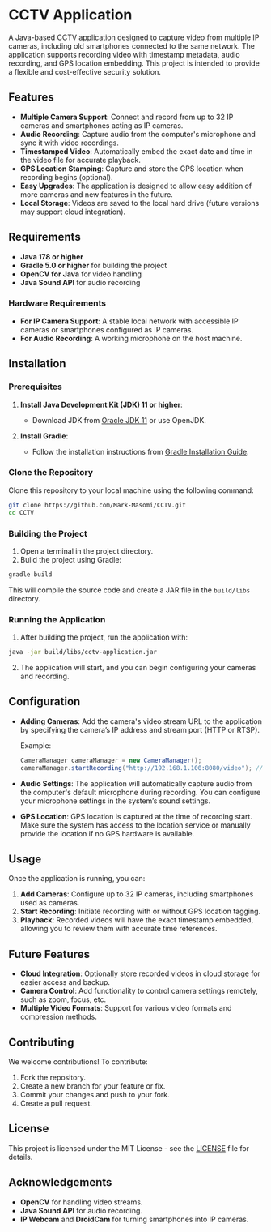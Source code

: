 # CCTV Application

A Java-based CCTV application designed to capture video from multiple IP cameras, including old smartphones connected to the same network. The application supports recording video with timestamp metadata, audio recording, and GPS location embedding. This project is intended to provide a flexible and cost-effective security solution.

## Features

- **Multiple Camera Support**: Connect and record from up to 32 IP cameras and smartphones acting as IP cameras.
- **Audio Recording**: Capture audio from the computer's microphone and sync it with video recordings.
- **Timestamped Video**: Automatically embed the exact date and time in the video file for accurate playback.
- **GPS Location Stamping**: Capture and store the GPS location when recording begins (optional).
- **Easy Upgrades**: The application is designed to allow easy addition of more cameras and new features in the future.
- **Local Storage**: Videos are saved to the local hard drive (future versions may support cloud integration).

## Requirements

- **Java 178 or higher**
- **Gradle 5.0 or higher** for building the project
- **OpenCV for Java** for video handling
- **Java Sound API** for audio recording

### Hardware Requirements

- **For IP Camera Support**: A stable local network with accessible IP cameras or smartphones configured as IP cameras.
- **For Audio Recording**: A working microphone on the host machine.

## Installation

### Prerequisites

1. **Install Java Development Kit (JDK) 11 or higher**:
   - Download JDK from [Oracle JDK 11](https://www.oracle.com/java/technologies/javase-jdk11-downloads.html) or use OpenJDK.

2. **Install Gradle**:
   - Follow the installation instructions from [Gradle Installation Guide](https://gradle.org/install/).

### Clone the Repository

Clone this repository to your local machine using the following command:

```bash
git clone https://github.com/Mark-Masomi/CCTV.git
cd CCTV
```

### Building the Project

1. Open a terminal in the project directory.
2. Build the project using Gradle:

```bash
gradle build
```

This will compile the source code and create a JAR file in the `build/libs` directory.

### Running the Application

1. After building the project, run the application with:

```bash
java -jar build/libs/cctv-application.jar
```

2. The application will start, and you can begin configuring your cameras and recording.

## Configuration

- **Adding Cameras**: Add the camera's video stream URL to the application by specifying the camera’s IP address and stream port (HTTP or RTSP).
  
  Example:
  ```java
  CameraManager cameraManager = new CameraManager();
  cameraManager.startRecording("http://192.168.1.100:8080/video"); // Replace with actual IP camera stream URL
  ```

- **Audio Settings**: The application will automatically capture audio from the computer's default microphone during recording. You can configure your microphone settings in the system’s sound settings.

- **GPS Location**: GPS location is captured at the time of recording start. Make sure the system has access to the location service or manually provide the location if no GPS hardware is available.

## Usage

Once the application is running, you can:

1. **Add Cameras**: Configure up to 32 IP cameras, including smartphones used as cameras.
2. **Start Recording**: Initiate recording with or without GPS location tagging.
3. **Playback**: Recorded videos will have the exact timestamp embedded, allowing you to review them with accurate time references.

## Future Features

- **Cloud Integration**: Optionally store recorded videos in cloud storage for easier access and backup.
- **Camera Control**: Add functionality to control camera settings remotely, such as zoom, focus, etc.
- **Multiple Video Formats**: Support for various video formats and compression methods.

## Contributing

We welcome contributions! To contribute:

1. Fork the repository.
2. Create a new branch for your feature or fix.
3. Commit your changes and push to your fork.
4. Create a pull request.

## License

This project is licensed under the MIT License - see the [LICENSE](LICENSE) file for details.

## Acknowledgements

- **OpenCV** for handling video streams.
- **Java Sound API** for audio recording.
- **IP Webcam** and **DroidCam** for turning smartphones into IP cameras.
